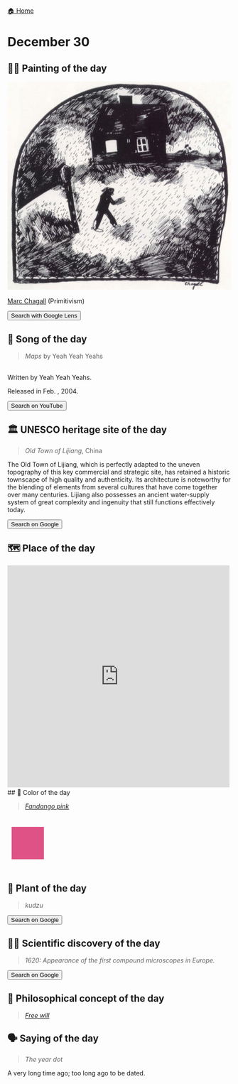 
[🏠 Home](../../index.md)

# December 30

## 🧑‍🎨 Painting of the day

<img width="600" src="../img/Marc_Chagall_6.jpg">

[Marc Chagall](http://en.wikipedia.org/wiki/Marc_Chagall) (Primitivism)

<button class="btn btn-success"
onclick=" window.open('https://lens.google.com/uploadbyurl?url=https://iretes.github.io/one-a-day/data/img/Marc_Chagall_6.jpg','_blank')">
Search with Google Lens
</button>

## 🎼 Song of the day

> *Maps*
by Yeah Yeah Yeahs

<br />Written by Yeah Yeah Yeahs.

Released in Feb. , 2004.

<button class="btn btn-success"
onclick=" window.open('http://www.youtube.com/search?q=Maps by Yeah Yeah Yeahs','_blank')">
Search on YouTube
</button>

## 🏛️ UNESCO heritage site of the day

> *Old Town of Lijiang*, China

<p>The Old Town of Lijiang, which is perfectly adapted to the uneven topography of this key commercial and strategic site, has retained a historic townscape of high quality and authenticity. Its architecture is noteworthy for the blending of elements from several cultures that have come together over many centuries. Lijiang also possesses an ancient water-supply system of great complexity and ingenuity that still functions effectively today.</p>

<button class="btn btn-success"
onclick=" window.open('http://www.google.com/search?q=Old Town of Lijiang','_blank')">
Search on Google
</button>

## 🗺️ Place of the day

<iframe
src="https://www.mapcrunch.com"
name="mapcrunch"
width="500"
height="500"
allowTransparency="true"
scrolling="no"
frameborder="0"
>
</iframe>
## 🎨 Color of the day

> *[Fandango pink](https://en.wikipedia.org/wiki/Shades_of_pink#Fandango_pink)*

<div style="color:#DE5285; font-size: 100px;">&#9632;</div>

## 🌿 Plant of the day

> *kudzu*

<button class="btn btn-success"
onclick=" window.open('http://www.google.com/search?q=kudzu','_blank')">
Search on Google
</button>

## 🧑‍🔬 Scientific discovery of the day

> *1620: Appearance of the first compound microscopes in Europe.*

<button class="btn btn-success"
onclick=" window.open('http://www.google.com/search?q=1620: Appearance of the first compound microscopes in Europe.','_blank')">
Search on Google
</button>

## 💭 Philosophical concept of the day

> *[Free will](https://en.wikipedia.org/wiki/Free_will)*

## 🗣️ Saying of the day

> *The year dot*

A very long time ago; too long ago to be dated.
